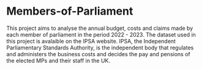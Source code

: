 # Members-of-Parliament

This project aims to analyse the annual budget, costs and claims made by each member of parliament in the period 2022 - 2023. The dataset used in this project is avalaible on the IPSA website. IPSA, the Independent Parliamentary Standards Authority, is the independent body that regulates and administers the business costs and decides the pay and pensions of the elected MPs and their staff in the UK.
